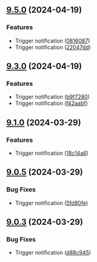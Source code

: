 ## [9.5.0](https://github.com/leandromoreirati/pipeline-test/compare/v9.3.0...v9.5.0) (2024-04-19)


### Features

* Trigger notification ([0816087](https://github.com/leandromoreirati/pipeline-test/commit/08160872065606d46bdb234c1c8612e374821395))
* Trigger notification ([22047dd](https://github.com/leandromoreirati/pipeline-test/commit/22047dd4d30d947d43386e72fef2a0574d9812c2))

## [9.3.0](https://github.com/leandromoreirati/pipeline-test/compare/v9.1.0...v9.3.0) (2024-04-19)


### Features

* Trigger notification ([b9f7280](https://github.com/leandromoreirati/pipeline-test/commit/b9f72801a73284af781c074d21fca6e41bac1987))
* Trigger notification ([f42aabf](https://github.com/leandromoreirati/pipeline-test/commit/f42aabf9ff58a68ee6a51c44a94c964db4be351c))

## [9.1.0](https://github.com/leandromoreirati/pipeline-test/compare/v9.0.5...v9.1.0) (2024-03-29)


### Features

* Trigger notification ([18c14a6](https://github.com/leandromoreirati/pipeline-test/commit/18c14a6d2f3d5d268698dd64ab1c9fd0bb16003a))

## [9.0.5](https://github.com/leandromoreirati/pipeline-test/compare/v9.0.3...v9.0.5) (2024-03-29)


### Bug Fixes

* Trigger notification ([5fd80fe](https://github.com/leandromoreirati/pipeline-test/commit/5fd80fea6cb17757903bbd642cffbf069708472b))

## [9.0.3](https://github.com/leandromoreirati/pipeline-test/compare/v8.0.0...v9.0.3) (2024-03-29)


### Bug Fixes

* Trigger notification ([d88c945](https://github.com/leandromoreirati/pipeline-test/commit/d88c94530c4551e67db90ca2b6e993fce274f7ed))


